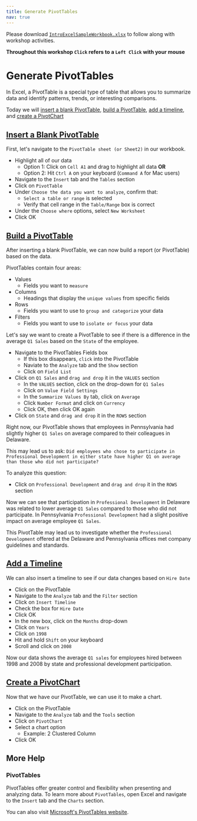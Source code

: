 ```yaml
---
title: Generate PivotTables
nav: true
---
```

Please download <a href="images/IntroExcelSampleWorkbook.xlsx" target="_blank">`IntroExcelSampleWorkbook.xlsx`</a> to follow along with workshop activities.

**Throughout this workshop `Click` refers to a `Left Click` with your mouse**

# Generate PivotTables

In Excel, a PivotTable is a special type of table that allows you to summarize data and identify patterns, trends, or interesting comparisons.

Today we will [insert a blank PivotTable](#insert-a-blank-pivottable), [build a PivotTable](#build-a-pivottable), [add a timeline](#add-a-timeline), and [create a PivotChart](#create-a-pivotchart)

## [Insert a Blank PivotTable](#insert-a-blank-pivottable)
First, let's navigate to the `PivotTable sheet (or Sheet2)` in our workbook.
* Highlight all of our data
  * Option 1: Click on `Cell A1` and drag to highlight all data **OR**
  * Option 2: Hit `Ctrl A` on your keyboard (`Command A` for Mac users)
* Navigate to the `Insert` tab and the `Tables` section
* Click on `PivotTable`
* Under `Choose the data you want to analyze`, confirm that:
  * `Select a table or range` is selected
  * Verify that cell range in the `Table/Range` box is correct
* Under the `Choose where` options, select `New Worksheet`
* Click OK

## [Build a PivotTable](#build-a-pivottable)

After inserting a blank PivotTable, we can now build a report (or PivotTable) based on the data.

PivotTables contain four areas:
* Values
  * Fields you want to `measure`
* Columns
  * Headings that display the `unique values` from specific fields
* Rows
  * Fields you want to use to `group and categorize` your data
* Filters
  * Fields you want to use to `isolate or focus` your data

Let's say we want to create a PivotTable to see if there is a difference in the average `Q1 Sales` based on the `State` of the employee.

* Navigate to the PivotTables Fields box
  * If this box disappears, `click` into the PivotTable
  * Naviate to the `Analyze` tab and the `Show` section
  * Click on `Field List`
* Click on `Q1 Sales` and `drag and drop` it in the `VALUES` section
  * In the `VALUES` section, click on the drop-down for `Q1 Sales`
  * Click on `Value Field Settings`
  * In the `Summarize Values By` tab, click on `Average`
  * Click `Number Format` and click on `Currency`
  * Click OK, then click OK again
* Click on `State` and  `drag and drop` it in the `ROWS` section

Right now, our PivotTable shows that employees in Pennsylvania had slightly higher `Q1 Sales` on average compared to their colleagues in Delaware.

This may lead us to ask: `Did employees who chose to participate in Professional Development in either state have higher Q1 on average than those who did not participate?`

To analyze this question:
* Click on `Professional Development` and `drag and drop` it in the `ROWS` section

Now we can see that participation in `Professional Development` in Delaware was related to lower average `Q1 Sales` compared to those who did not participate. In Pennsylvania `Professional Development` had a slight positive impact on average employee `Q1 Sales`.

This PivotTable may lead us to investigate whether the `Professional Development` offered at the Delaware and Pennsylvania offices met company guidelines and standards.

## [Add a Timeline](#add-a-timeline)

We can also insert a timeline to see if our data changes based on `Hire Date`

* Click on the PivotTable
* Navigate to the `Analyze` tab and the `Filter` section
* Click on `Insert Timeline`
* Check the box for `Hire Date`
* Click OK
* In the new box, click on the `Months` drop-down
* Click on `Years`
* Click on `1998`
* Hit and hold `Shift` on your keyboard
* Scroll and click on `2008`

Now our data shows the average `Q1 sales` for employees hired between 1998 and 2008 by state and professional development participation.

## [Create a PivotChart](#create-a-pivotchart)

Now that we have our PivotTable, we can use it to make a chart.

* Click on the PivotTable
* Navigate to the `Analyze` tab and the `Tools` section
* Click on `PivotChart`
* Select a chart option
  * Example: 2 Clustered Column
* Click OK

## More Help

### PivotTables
PivotTables offer greater control and flexibility when presenting and analyzing data. To learn more about `PivotTables`, open Excel and navigate to the `Insert` tab and the `Charts` section.

You can also visit <a href="https://support.office.com/en-us/article/Import-and-analyze-data-ccd3c4a6-272f-4c97-afbb-d3f27407fcde#ID0EAABAAA=PivotTables" target="_blank">Microsoft's PivotTables website</a>.
